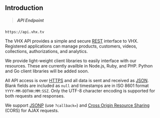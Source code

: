 <!-- ___INTRODUCTION____________________________ -->
<h2 class="head-3 margin-top-large margin-bottom-medium" id="introduction">Introduction</h2>

> <h5 class="head-5 text--white">API Endpoint</h5>

```plaintext
https://api.vhx.tv
```
<section class="text-2 contain">
  <p>The VHX API provides a simple and secure <a href="http://en.wikipedia.org/wiki/Representational_State_Transfer" target="_blank">REST</a> interface to VHX. Registered applications can manage products, customers, videos, collections, authorizations, and analytics.</p>
  <p>We provide light-weight client libraries to easily interface with our resources. These are currently availble in Node.js, Ruby, and PHP. Python and Go client libraries will be added soon.</p>
  <p>All API access is over <a href="http://en.wikipedia.org/wiki/HTTP_Secure">HTTPS</a> and all data is sent and received as <a href="https://en.wikipedia.org/wiki/JSON" target="_blank">JSON</a>. Blank fields are included as <code>null</code> and timestamps are in ISO 8601 format <code>YYYY-MM-DDTHH:MM:SSZ</code>. Only the UTF-8 character encoding is supported for both requests and responses.</p>
  <p>We support <a href="https://en.wikipedia.org/wiki/JSONP" target="_blank">JSONP</a> (use <code>?callback=</code>) and <a href="http://en.wikipedia.org/wiki/Cross-origin_resource_sharing" target="_blank">Cross Origin Resource Sharing</a> (CORS) for AJAX requests.</p>
</section>
